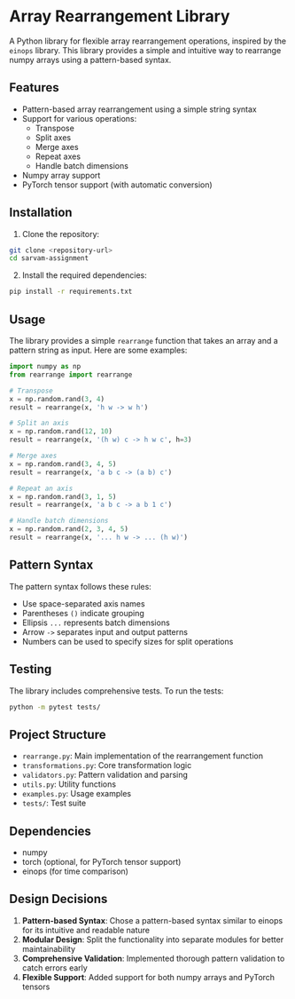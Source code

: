 # Array Rearrangement Library

A Python library for flexible array rearrangement operations, inspired by the `einops` library. This library provides a simple and intuitive way to rearrange numpy arrays using a pattern-based syntax.

## Features

- Pattern-based array rearrangement using a simple string syntax
- Support for various operations:
  - Transpose
  - Split axes
  - Merge axes
  - Repeat axes
  - Handle batch dimensions
- Numpy array support
- PyTorch tensor support (with automatic conversion)

## Installation

1. Clone the repository:
```bash
git clone <repository-url>
cd sarvam-assignment
```

2. Install the required dependencies:
```bash
pip install -r requirements.txt
```

## Usage

The library provides a simple `rearrange` function that takes an array and a pattern string as input. Here are some examples:

```python
import numpy as np
from rearrange import rearrange

# Transpose
x = np.random.rand(3, 4)
result = rearrange(x, 'h w -> w h')

# Split an axis
x = np.random.rand(12, 10)
result = rearrange(x, '(h w) c -> h w c', h=3)

# Merge axes
x = np.random.rand(3, 4, 5)
result = rearrange(x, 'a b c -> (a b) c')

# Repeat an axis
x = np.random.rand(3, 1, 5)
result = rearrange(x, 'a b c -> a b 1 c')

# Handle batch dimensions
x = np.random.rand(2, 3, 4, 5)
result = rearrange(x, '... h w -> ... (h w)')
```

## Pattern Syntax

The pattern syntax follows these rules:
- Use space-separated axis names
- Parentheses `()` indicate grouping
- Ellipsis `...` represents batch dimensions
- Arrow `->` separates input and output patterns
- Numbers can be used to specify sizes for split operations

## Testing

The library includes comprehensive tests. To run the tests:

```bash
python -m pytest tests/
```

## Project Structure

- `rearrange.py`: Main implementation of the rearrangement function
- `transformations.py`: Core transformation logic
- `validators.py`: Pattern validation and parsing
- `utils.py`: Utility functions
- `examples.py`: Usage examples
- `tests/`: Test suite

## Dependencies

- numpy
- torch (optional, for PyTorch tensor support)
- einops (for time comparison)

## Design Decisions

1. **Pattern-based Syntax**: Chose a pattern-based syntax similar to einops for its intuitive and readable nature
2. **Modular Design**: Split the functionality into separate modules for better maintainability
3. **Comprehensive Validation**: Implemented thorough pattern validation to catch errors early
4. **Flexible Support**: Added support for both numpy arrays and PyTorch tensors

